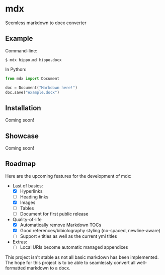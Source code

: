 # mdx

Seemless markdown to docx converter

## Example

Command-line:

```shell
$ mdx hippo.md hippo.docx
```

In Python:

```python
from mdx import Document

doc = Document("Markdown here!")
doc.save("example.docx")
```

## Installation

Coming soon!

## Showcase

Coming soon!

## Roadmap

Here are the upcoming features for the development of mdx:

- Last of basics:
  - [x] Hyperlinks
  - [ ] Heading links
  - [x] Images
  - [ ] Tables
  - [ ] Document for first public release
- Quality-of-life
  - [x] Automatically remove Markdown TOCs
  - [x] Good references/bibiolography styling (no-spaced, newline-aware)
  - [ ] Support `#` titles as well as the current yml titles
- Extras:
  - [ ] Local URIs become automatic managed appendixes

This project isn't stable as not all basic markdown has been implemented. The hope for this project is to be able to seamlessly convert all well-formatted markdown to a docx.
